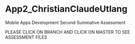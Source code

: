 # App2_ChristianClaudeUtlang
Mobile Apps Development Second Summative Assessment

PLEASE CLICK ON BRANCH AND CLICK ON MASTER TO SEE ASSESSMENT FILES
